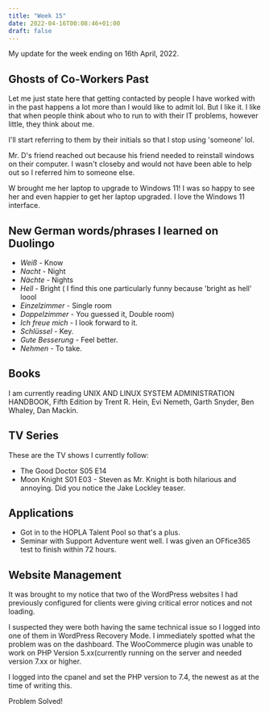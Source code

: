```yaml
---
title: "Week 15"
date: 2022-04-16T00:08:46+01:00
draft: false
---
```

My update for the week ending on 16th April, 2022.

## Ghosts of Co-Workers Past
Let me just state here that getting contacted by people I have worked with in the past happens a lot more than I would like to admit lol. But I like it. I like that when people think about who to run to with their IT problems, however little, they think about me.

I'll start referring to them by their initials so that I stop using 'someone' lol.

Mr. D's friend reached out because his friend needed to reinstall windows on their computer. I wasn't closeby and would not have been able to help out so I referred him to someone else.

W brought me her laptop to upgrade to Windows 11! I was so happy to see her and even happier to get her laptop upgraded. I love the Windows 11 interface.

## New German words/phrases I learned on Duolingo
* *Weiß* - Know
* *Nacht* - Night
* *Nächte* - Nights
* *Hell* - Bright ( I find this one particularly funny because 'bright as hell' loool
* *Einzelzimmer* - Single room
* *Doppelzimmer* - You guessed it, Double room)
* *Ich freue mich* - I look forward to it.
* *Schlüssel* - Key.
* *Gute Besserung* - Feel better.
* *Nehmen* - To take.

<!-- * ![The German Sentence Structure stresses me out lol](/static/images/einzelzimmer.jpg) -->

## Books
I am currently reading UNIX AND LINUX SYSTEM ADMINISTRATION HANDBOOK, Fifth Edition by Trent R. Hein, Evi Nemeth, Garth Snyder, Ben Whaley, Dan Mackin.

## TV Series
These are the TV shows I currently follow:
* The Good Doctor S05 E14
* Moon Knight S01 E03 - Steven as Mr. Knight is both hilarious and annoying. Did you notice the Jake Lockley teaser.

## Applications
* Got in to the HOPLA Talent Pool so that's a plus.
* Seminar with Support Adventure went well. I was given an OFfice365 test to finish within 72 hours.

## Website Management
It was brought to my notice that two of the WordPress websites I had previously configured for clients were giving critical error notices and not loading.

I suspected they were both having the same technical issue so I logged into one of them in WordPress Recovery Mode. I immediately spotted what the problem was on the dashboard. The WooCommerce plugin was unable to work on PHP Version 5.xx(currently running on the server and needed version 7.xx or higher.

I logged into the cpanel and set the PHP version to 7.4, the newest as at the time of writing this.

Problem Solved!
